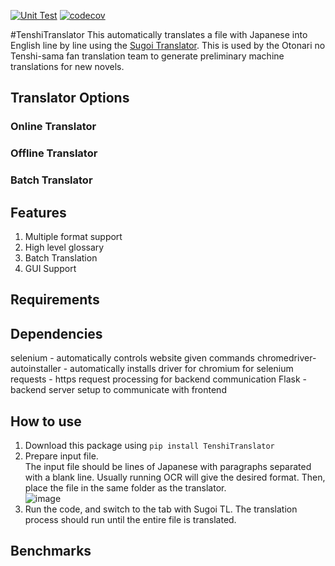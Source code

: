 [![Unit Test](https://github.com/Ryan4253/TenshiTranslator/actions/workflows/test.yml/badge.svg)](https://github.com/Ryan4253/TenshiTranslator/actions/workflows/test.yml)
[![codecov](https://codecov.io/gh/Ryan4253/TenshiTranslator/graph/badge.svg?token=G04BIXZ45E)](https://codecov.io/gh/Ryan4253/TenshiTranslator)

#TenshiTranslator
This automatically translates a file with Japanese into English line by line using the [Sugoi Translator](https://sugoitranslator.com/). This is used by the Otonari no Tenshi-sama fan translation team to generate preliminary machine translations for new novels.

## Translator Options

### Online Translator

### Offline Translator

### Batch Translator

## Features
1. Multiple format support
2. High level glossary
3. Batch Translation
4. GUI Support

## Requirements

## Dependencies
selenium - automatically controls website given commands
chromedriver-autoinstaller - automatically installs driver for chromium for selenium
requests - https request processing for backend communication
Flask - backend server setup to communicate with frontend

## How to use
1. Download this package using ```pip install TenshiTranslator```
2. Prepare input file.  
The input file should be lines of Japanese with paragraphs separated with a blank line. Usually running OCR will give the desired format. Then, place the file in the same folder as the translator.  
![image](https://user-images.githubusercontent.com/71594512/212532224-89023b94-ec7a-4b4c-8fee-dceb2d1f6187.png)
3. Run the code, and switch to the tab with Sugoi TL. The translation process should run until the entire file is translated.

## Benchmarks
